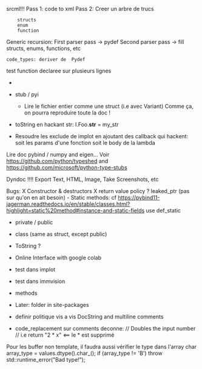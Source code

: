 srcml!!!
    Pass 1: code to xml
    Pass 2: Creer un arbre de trucs
        
        structs
        enum
        function



Generic recursion:
    First parser pass -> pydef
    Second parser pass -> fill structs, enums, functions, etc

    code_types: deriver de  Pydef

test function declaree sur plusieurs lignes

- 
- stub / pyi
  - Lire le fichier entier comme une struct (i.e avec Variant)
      Comme ça, on pourra reproduire toute la doc !

- toString en hackant str:
    l.Foo.__str__ = my_str


- Resoudre les exclude de implot en ajoutant des callback qui hackent:
  soit les params d'une fonction
  soit le body de la lambda


Lire doc pybind / numpy and eigen...
Voir https://github.com/python/typeshed and https://github.com/microsoft/python-type-stubs


Dyndoc !!!!
    Export Text, HTML, Image, Take Screenshots, etc



Bugs:
    X Constructor & destructors
    X return value policy
    ? leaked_ptr (pas sur qu'on en ait besoin)
    - Static methods: cf https://pybind11-jagerman.readthedocs.io/en/stable/classes.html?highlight=static%20method#instance-and-static-fields 
        use def_static


- private / public
- class (same as struct, except public)
- ToString ?
- Online Interface with google colab


- test dans implot
- test dans immvision
- methods

- Later: folder in site-packages
- definir politique vis a vis DocString and multiline comments
- code_replacement sur comments deconne:
    // Doubles the input number
    // i.e return "2 * x"    <== le * est supprimé


Pour les buffer non template, il faudra aussi vérifier le type dans l'array
    char array_type = values.dtype().char_();
        if (array_type != 'B')
            throw std::runtime_error("Bad type!");
